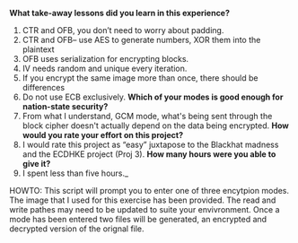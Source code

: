 **What take-away lessons did you learn in this experience?**
1. CTR and OFB, you don’t need to worry about padding.
1. CTR and OFB– use AES to generate numbers, XOR them into the plaintext
1. OFB uses serialization for encrypting blocks.
1. IV needs random and unique every iteration. 
1. If you encrypt the same image more than once, there should be differences
1. Do not use ECB exclusively.
**Which of your modes is good enough for nation-state security?**
1. From what I understand, GCM mode, what's being sent through the block cipher doesn't actually depend on the data being encrypted.
**How would you rate your effort on this project?**
1. I would rate this project as “easy” juxtapose to the Blackhat madness and the ECDHKE project (Proj 3).
**How many hours were you able to give it?**
1. I spent less than five hours._

HOWTO:
This script will prompt you to enter one of three encytpion modes.
The image that I used for this exercise has been provided.
The read and write pathes may need to be updated to suite your envivronment.
Once a mode has been entered two files will be generated, an encrypted and decrypted version of the orignal file.
